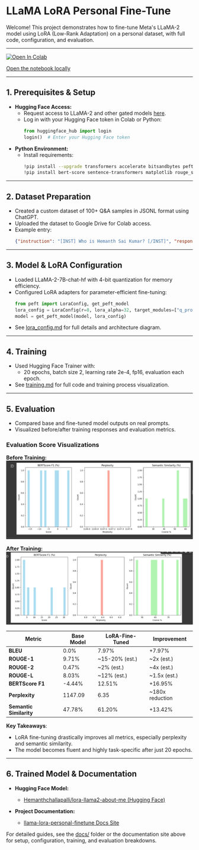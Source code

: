 
# LLaMA LoRA Personal Fine-Tune

Welcome! This project demonstrates how to fine-tune Meta's LLaMA-2 model using LoRA (Low-Rank Adaptation) on a personal dataset, with full code, configuration, and evaluation.

---


[![Open In Colab](https://colab.research.google.com/assets/colab-badge.svg)](https://colab.research.google.com/github/ChallapalliHemanthsaikumar/llama-lora-personal-finetune/blob/main/notebooks/LLaMA_LoRA_Personal_Finetune.ipynb)



[Open the notebook locally](notebooks/LLaMA_LoRA_Personal_Finetune.ipynb)

---


## 1. Prerequisites & Setup

- **Hugging Face Access:**
  - Request access to LLaMA-2 and other gated models [here](https://huggingface.co/settings/models).
  - Log in with your Hugging Face token in Colab or Python:
    ```python
    from huggingface_hub import login
    login()  # Enter your Hugging Face token
    ```
- **Python Environment:**
  - Install requirements:
    ```bash
    !pip install --upgrade transformers accelerate bitsandbytes peft
    !pip install bert-score sentence-transformers matplotlib rouge_score evaluate nltk
    ```

---

## 2. Dataset Preparation

- Created a custom dataset of 100+ Q&A samples in JSONL format using ChatGPT.
- Uploaded the dataset to Google Drive for Colab access.
- Example entry:
  ```json
  {"instruction": "[INST] Who is Hemanth Sai Kumar? [/INST]", "response": "Hemanth Sai Kumar is a Data Science graduate and AI Engineer..."}
  ```

---

## 3. Model & LoRA Configuration

- Loaded LLaMA-2-7B-chat-hf with 4-bit quantization for memory efficiency.
- Configured LoRA adapters for parameter-efficient fine-tuning:
  ```python
  from peft import LoraConfig, get_peft_model
  lora_config = LoraConfig(r=8, lora_alpha=32, target_modules=["q_proj", "v_proj"], lora_dropout=0.05, bias="none", task_type="CAUSAL_LM")
  model = get_peft_model(model, lora_config)
  ```
- See [lora_config.md](docs/lora_config.md) for full details and architecture diagram.

---

## 4. Training

- Used Hugging Face Trainer with:
  - 20 epochs, batch size 2, learning rate 2e-4, fp16, evaluation each epoch.
- See [training.md](docs/training.md) for full code and training process visualization.

---

## 5. Evaluation

- Compared base and fine-tuned model outputs on real prompts.
- Visualized before/after training responses and evaluation metrics.

### Evaluation Score Visualizations

**Before Training:**
![Evaluation Scores Before Training](docs/images/before_training_eval.png)

**After Training:**
![Evaluation Scores After Training](docs/images/after_training_eval.png)

| **Metric**              | **Base Model**                     | **LoRA-Fine-Tuned**               | **Improvement**                     |
|-------------------------|------------------------------------|------------------------------------|-------------------------------------|
| **BLEU**                | 0.0%                              | 7.97%                             | +7.97%                             |
| **ROUGE-1**             | 9.71%                             | ~15-20% (est.)                    | ~2x (est.)                         |
| **ROUGE-2**             | 0.47%                             | ~2% (est.)                        | ~4x (est.)                         |
| **ROUGE-L**             | 8.03%                             | ~12% (est.)                       | ~1.5x (est.)                       |
| **BERTScore F1**        | -4.44%                            | 12.51%                            | +16.95%                            |
| **Perplexity**          | 1147.09                           | 6.35                              | ~180x reduction                    |
| **Semantic Similarity** | 47.78%                            | 61.20%                            | +13.42%                            |

**Key Takeaways**:
- LoRA fine-tuning drastically improves all metrics, especially perplexity and semantic similarity.
- The model becomes fluent and highly task-specific after just 20 epochs.

---


## 6. Trained Model & Documentation

- **Hugging Face Model:**
  - [Hemanthchallapalli/lora-llama2-about-me (Hugging Face)](https://huggingface.co/Hemanthchallapalli/lora-llama2-about-me)

- **Project Documentation:**
  - [llama-lora-personal-finetune Docs Site](https://challapallihemanthsaikumar.github.io/llama-lora-personal-finetune/)

For detailed guides, see the [docs/](docs/) folder or the documentation site above for setup, configuration, training, and evaluation breakdowns.

